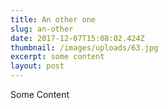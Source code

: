 ```yaml
---
title: An other one
slug: an-other
date: 2017-12-07T15:08:02.424Z
thumbnail: /images/uploads/63.jpg
excerpt: some content
layout: post
---
```

Some Content
